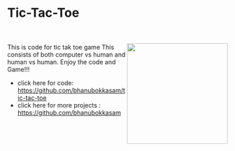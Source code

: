 # Tic-Tac-Toe
<br><br>
<img align='right' src="https://media.giphy.com/media/3oriNKQe0D6uQVjcIM/giphy.gif" width="230">
This is code for tic tak toe game 
This consists of both computer vs human and human vs human.
Enjoy the code and Game!!!

- click here for code: https://github.com/bhanubokkasam/tic-tac-toe
- click here for more projects : https://github.com/bhanubokkasam
